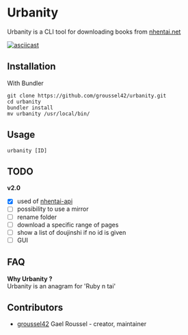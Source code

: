 # Urbanity

Urbanity is a CLI tool for downloading books from [nhentai.net](https://nhentai.net)

[![asciicast](https://asciinema.org/a/8qEybiLxydd26i7oXX8u1PkJM.svg)](https://asciinema.org/a/8qEybiLxydd26i7oXX8u1PkJM)

## Installation

With Bundler
```
git clone https://github.com/groussel42/urbanity.git
cd urbanity
bundler install
mv urbanity /usr/local/bin/
```

## Usage

```
urbanity [ID]
```

## TODO
**v2.0**
- [x] used of [nhentai-api](https://github.com/groussel42/nhentai-api)
- [ ] possibility to use a mirror
- [ ] rename folder
- [ ] download a specific range of pages
- [ ] show a list of doujinshi if no id is given
- [ ] GUI

## FAQ
**Why Urbanity ?**  
Urbanity is an anagram for 'Ruby n tai'


## Contributors

- [groussel42](https://github.com/groussel42) Gael Roussel - creator, maintainer

